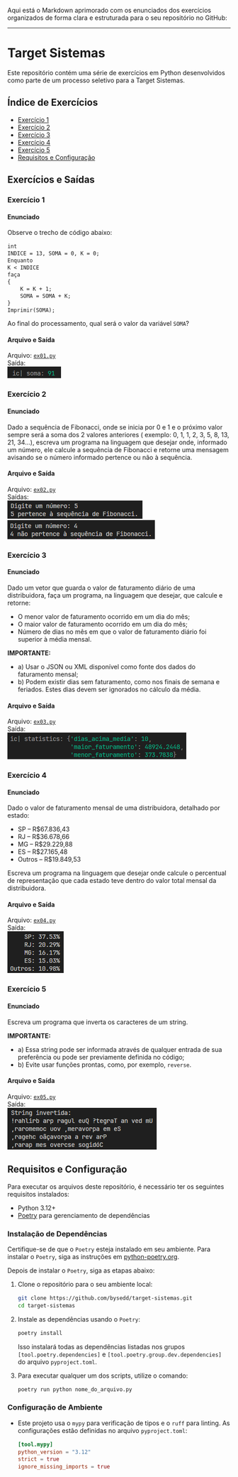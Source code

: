 Aqui está o Markdown aprimorado com os enunciados dos exercícios organizados de forma clara e estruturada para o seu
repositório no GitHub:

---

# Target Sistemas

Este repositório contém uma série de exercícios em Python desenvolvidos como parte de um processo seletivo para a Target
Sistemas.

## Índice de Exercícios

- [Exercício 1](#exercício-1)
- [Exercício 2](#exercício-2)
- [Exercício 3](#exercício-3)
- [Exercício 4](#exercício-4)
- [Exercício 5](#exercício-5)
- [Requisitos e Configuração](#requisitos-e-configuração)

## Exercícios e Saídas

### Exercício 1

#### Enunciado

Observe o trecho de código abaixo:

```text
int
INDICE = 13, SOMA = 0, K = 0;
Enquanto
K < INDICE
faça
{
    K = K + 1;
    SOMA = SOMA + K;
}
Imprimir(SOMA);
```

Ao final do processamento, qual será o valor da variável `SOMA`?

#### Arquivo e Saída

Arquivo: [`ex01.py`](ex01.py)  
Saída:  
![Saída do Ex01](output/ex01.png)

### Exercício 2

#### Enunciado

Dado a sequência de Fibonacci, onde se inicia por 0 e 1 e o próximo valor sempre será a soma dos 2 valores anteriores (
exemplo: 0, 1, 1, 2, 3, 5, 8, 13, 21, 34...), escreva um programa na linguagem que desejar onde, informado um número,
ele calcule a sequência de Fibonacci e retorne uma mensagem avisando se o número informado pertence ou não à sequência.

#### Arquivo e Saída

Arquivo: [`ex02.py`](ex02.py)  
Saídas:  
![Saída 1 do Ex02](output/ex02_1.png)  
![Saída 2 do Ex02](output/ex02_2.png)

### Exercício 3

#### Enunciado

Dado um vetor que guarda o valor de faturamento diário de uma distribuidora, faça um programa, na linguagem que desejar,
que calcule e retorne:

- O menor valor de faturamento ocorrido em um dia do mês;
- O maior valor de faturamento ocorrido em um dia do mês;
- Número de dias no mês em que o valor de faturamento diário foi superior à média mensal.

**IMPORTANTE:**

- a) Usar o JSON ou XML disponível como fonte dos dados do faturamento mensal;
- b) Podem existir dias sem faturamento, como nos finais de semana e feriados. Estes dias devem ser ignorados no cálculo
  da média.

#### Arquivo e Saída

Arquivo: [`ex03.py`](ex03.py)  
Saída:  
![Saída do Ex03](output/ex03.png)

### Exercício 4

#### Enunciado

Dado o valor de faturamento mensal de uma distribuidora, detalhado por estado:

- SP – R$67.836,43
- RJ – R$36.678,66
- MG – R$29.229,88
- ES – R$27.165,48
- Outros – R$19.849,53

Escreva um programa na linguagem que desejar onde calcule o percentual de representação que cada estado teve dentro do
valor total mensal da distribuidora.

#### Arquivo e Saída

Arquivo: [`ex04.py`](ex04.py)  
Saída:  
![Saída do Ex04](output/ex04.png)

### Exercício 5

#### Enunciado

Escreva um programa que inverta os caracteres de um string.

**IMPORTANTE:**

- a) Essa string pode ser informada através de qualquer entrada de sua preferência ou pode ser previamente definida no
  código;
- b) Evite usar funções prontas, como, por exemplo, `reverse`.

#### Arquivo e Saída

Arquivo: [`ex05.py`](ex05.py)  
Saída:  
![Saída do Ex05](output/ex05.png)

## Requisitos e Configuração

Para executar os arquivos deste repositório, é necessário ter os seguintes requisitos instalados:

- Python 3.12+
- [Poetry](https://python-poetry.org/) para gerenciamento de dependências

### Instalação de Dependências

Certifique-se de que o `Poetry` esteja instalado em seu ambiente. Para instalar o `Poetry`, siga as instruções
em [python-poetry.org](https://python-poetry.org/docs/#installation).

Depois de instalar o `Poetry`, siga as etapas abaixo:

1. Clone o repositório para o seu ambiente local:

   ```bash
   git clone https://github.com/bysedd/target-sistemas.git
   cd target-sistemas
   ```

2. Instale as dependências usando o `Poetry`:

   ```bash
   poetry install
   ```

   Isso instalará todas as dependências listadas nos grupos `[tool.poetry.dependencies]` e
   `[tool.poetry.group.dev.dependencies]` do arquivo `pyproject.toml`.

3. Para executar qualquer um dos scripts, utilize o comando:

   ```bash
   poetry run python nome_do_arquivo.py
   ```

### Configuração de Ambiente

- Este projeto usa o `mypy` para verificação de tipos e o `ruff` para linting. As configurações estão definidas no
  arquivo `pyproject.toml`:

   ```toml
   [tool.mypy]
   python_version = "3.12"
   strict = true
   ignore_missing_imports = true
   ```
